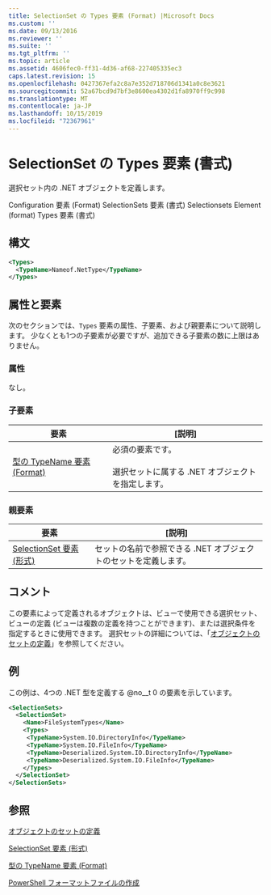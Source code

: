 ```yaml
---
title: SelectionSet の Types 要素 (Format) |Microsoft Docs
ms.custom: ''
ms.date: 09/13/2016
ms.reviewer: ''
ms.suite: ''
ms.tgt_pltfrm: ''
ms.topic: article
ms.assetid: 4606fec0-ff31-4d36-af68-227405335ec3
caps.latest.revision: 15
ms.openlocfilehash: 0427367efa2c8a7e352d718706d1341a0c8e3621
ms.sourcegitcommit: 52a67bcd9d7bf3e8600ea4302d1fa8970ff9c998
ms.translationtype: MT
ms.contentlocale: ja-JP
ms.lasthandoff: 10/15/2019
ms.locfileid: "72367961"
---
```

# <a name="types-element-for-selectionset-format"></a>SelectionSet の Types 要素 (書式)

選択セット内の .NET オブジェクトを定義します。

Configuration 要素 (Format) SelectionSets 要素 (書式) Selectionsets Element (format) Types 要素 (書式)

## <a name="syntax"></a>構文

```xml
<Types>
  <TypeName>Nameof.NetType</TypeName>
</Types>

```

## <a name="attributes-and-elements"></a>属性と要素

次のセクションでは、`Types` 要素の属性、子要素、および親要素について説明します。 少なくとも1つの子要素が必要ですが、追加できる子要素の数に上限はありません。

### <a name="attributes"></a>属性

なし。

### <a name="child-elements"></a>子要素

|要素|[説明]|
|-------------|-----------------|
|[型の TypeName 要素 (Format)](./typename-element-for-types-format.md)|必須の要素です。<br /><br /> 選択セットに属する .NET オブジェクトを指定します。|

### <a name="parent-elements"></a>親要素

|要素|[説明]|
|-------------|-----------------|
|[SelectionSet 要素 (形式)](./selectionset-element-format.md)|セットの名前で参照できる .NET オブジェクトのセットを定義します。|

## <a name="remarks"></a>コメント

この要素によって定義されるオブジェクトは、ビューで使用できる選択セット、ビューの定義 (ビューは複数の定義を持つことができます)、または選択条件を指定するときに使用できます。  選択セットの詳細については、「[オブジェクトのセットの定義](./defining-selection-sets.md)」を参照してください。

## <a name="example"></a>例

この例は、4つの .NET 型を定義する @no__t 0 の要素を示しています。

```xml
<SelectionSets>
  <SelectionSet>
    <Name>FileSystemTypes</Name>
    <Types>
     <TypeName>System.IO.DirectoryInfo</TypeName>
     <TypeName>System.IO.FileInfo</TypeName>
     <TypeName>Deserialized.System.IO.DirectoryInfo</TypeName>
     <TypeName>Deserialized.System.IO.FileInfo</TypeName>
    </Types>
  </SelectionSet>
</SelectionSets>
```

## <a name="see-also"></a>参照

[オブジェクトのセットの定義](./defining-selection-sets.md)

[SelectionSet 要素 (形式)](./selectionset-element-format.md)

[型の TypeName 要素 (Format)](./typename-element-for-types-format.md)

[PowerShell フォーマットファイルの作成](./writing-a-powershell-formatting-file.md)
